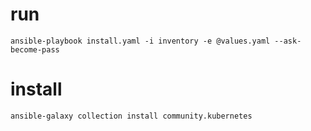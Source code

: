# run
```
ansible-playbook install.yaml -i inventory -e @values.yaml --ask-become-pass 
```
# install

```
ansible-galaxy collection install community.kubernetes
```